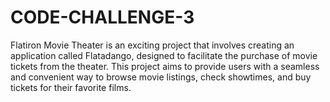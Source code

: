 # CODE-CHALLENGE-3
 Flatiron Movie Theater is an exciting project that involves creating an application called Flatadango, designed to facilitate the purchase of movie tickets from the theater. This project aims to provide users with a seamless and convenient way to browse movie listings, check showtimes, and buy tickets for their favorite films.
